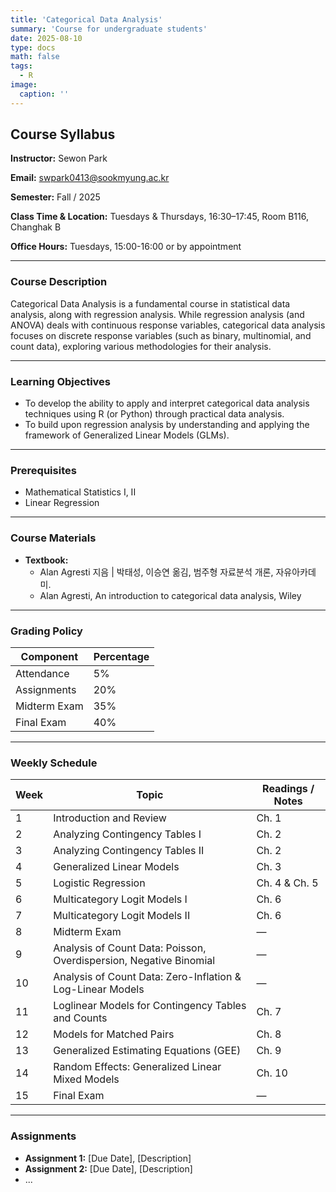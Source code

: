 ```yaml
---
title: 'Categorical Data Analysis'
summary: 'Course for undergraduate students'
date: 2025-08-10
type: docs
math: false
tags:
  - R
image:
  caption: ''
---
```

## Course Syllabus
**Instructor:** Sewon Park  

**Email:** swpark0413@sookmyung.ac.kr  

**Semester:** Fall / 2025

**Class Time & Location:** Tuesdays & Thursdays, 16:30–17:45, Room B116, Changhak B

**Office Hours:** Tuesdays, 15:00-16:00 or by appointment

---

### Course Description
Categorical Data Analysis is a fundamental course in statistical data analysis, along with regression analysis. While regression analysis (and ANOVA) deals with continuous response variables, categorical data analysis focuses on discrete response variables (such as binary, multinomial, and count data), exploring various methodologies for their analysis.

---

### Learning Objectives
- To develop the ability to apply and interpret categorical data analysis techniques using R (or Python) through practical data analysis.
- To build upon regression analysis by understanding and applying the framework of Generalized Linear Models (GLMs).
---

### Prerequisites
- Mathematical Statistics I, II
- Linear Regression

---

### Course Materials
- **Textbook:**  
  - Alan Agresti 지음 | 박태성, 이승연 옮김, 범주형 자료분석 개론, 자유아카데미.
  - Alan Agresti, An introduction to categorical data analysis, Wiley
<!-- - **Reference:**  
  - 
  -  -->

---

### Grading Policy
| Component            | Percentage |
|----------------------|------------|
| Attendance           | 5%        |
| Assignments          | 20%        |
| Midterm Exam         | 35%        |
| Final Exam           | 40%        |

---

### Weekly Schedule

| Week | Topic                         | Readings / Notes           |
|------|-------------------------------|----------------------------|
| 1 | Introduction and Review | Ch. 1 |
| 2 | Analyzing Contingency Tables I | Ch. 2 |
| 3 | Analyzing Contingency Tables II | Ch. 2 |
| 4 | Generalized Linear Models | Ch. 3 |
| 5 | Logistic Regression | Ch. 4 & Ch. 5 |
| 6 | Multicategory Logit Models I | Ch. 6  |
| 7 | Multicategory Logit Models II | Ch. 6 |
| 8 | Midterm Exam | — |
| 9 | Analysis of Count Data: Poisson, Overdispersion, Negative Binomial | — |
| 10 | Analysis of Count Data: Zero-Inflation & Log-Linear Models| —  |
| 11 | Loglinear Models for Contingency Tables and Counts | Ch. 7 |
| 12 | Models for Matched Pairs | Ch. 8 |
| 13 | Generalized Estimating Equations (GEE)  |Ch. 9 |
| 14 | Random Effects: Generalized Linear Mixed Models | Ch. 10 |
| 15 | Final Exam | — |

---

### Assignments
- **Assignment 1:** [Due Date], [Description]
- **Assignment 2:** [Due Date], [Description]
- ...
  


